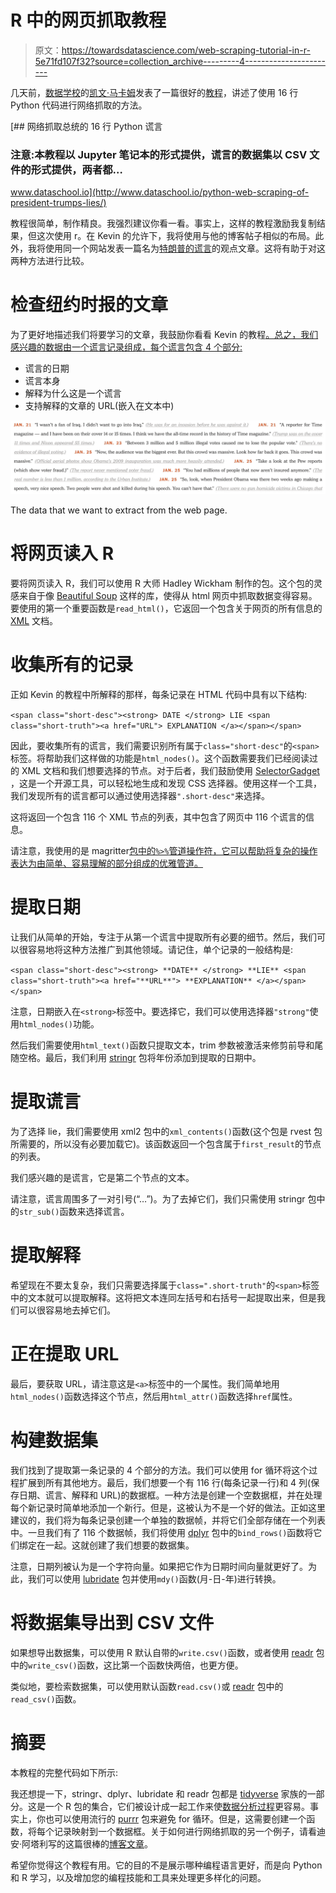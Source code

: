 # R 中的网页抓取教程

> 原文：<https://towardsdatascience.com/web-scraping-tutorial-in-r-5e71fd107f32?source=collection_archive---------4----------------------->

几天前，[数据学校](http://www.dataschool.io/)的[凯文·马卡姆](https://twitter.com/justmarkham?lang=en)发表了一篇很好的[教程](http://www.dataschool.io/python-web-scraping-of-president-trumps-lies/)，讲述了使用 16 行 Python 代码进行网络抓取的方法。

 [## 网络抓取总统的 16 行 Python 谎言

### 注意:本教程以 Jupyter 笔记本的形式提供，谎言的数据集以 CSV 文件的形式提供，两者都…

www.dataschool.io](http://www.dataschool.io/python-web-scraping-of-president-trumps-lies/) 

教程很简单，制作精良。我强烈建议你看一看。事实上，这样的教程激励我复制结果，但这次使用 r。在 Kevin 的允许下，我将使用与他的博客帖子相似的布局。此外，我将使用同一个网站发表一篇名为[特朗普的谎言](https://www.nytimes.com/interactive/2017/06/23/opinion/trumps-lies.html)的观点文章。这将有助于对这两种方法进行比较。

# 检查纽约时报的文章

为了更好地描述我们将要学习的文章，我鼓励你看看 Kevin 的教程[。总之，我们感兴趣的数据由一个谎言记录组成，每个谎言包含 4 个部分:](http://www.dataschool.io/python-web-scraping-of-president-trumps-lies/)

*   谎言的日期
*   谎言本身
*   解释为什么这是一个谎言
*   支持解释的文章的 URL(嵌入在文本中)

![](img/4a3b5db5cafef845c9ee7e9d7306e5ce.png)

The data that we want to extract from the web page.

# 将网页读入 R

要将网页读入 R，我们可以使用 R 大师 Hadley Wickham 制作的包。这个包的灵感来自于像 [Beautiful Soup](https://www.crummy.com/software/BeautifulSoup/) 这样的库，使得从 html 网页中抓取数据变得容易。要使用的第一个重要函数是`read_html()`，它返回一个包含关于网页的所有信息的 [XML](https://en.wikipedia.org/wiki/XML) 文档。

# 收集所有的记录

正如 Kevin 的教程中所解释的那样，每条记录在 HTML 代码中具有以下结构:

`<span class="short-desc"><strong> DATE </strong> LIE <span class="short-truth"><a href="URL"> EXPLANATION </a></span></span>`

因此，要收集所有的谎言，我们需要识别所有属于`class="short-desc"`的`<span>`标签。将帮助我们这样做的功能是`html_nodes()`。这个函数需要我们已经阅读过的 XML 文档和我们想要选择的节点。对于后者，我们鼓励使用 [SelectorGadget](http://selectorgadget.com/) ，这是一个开源工具，可以轻松地生成和发现 CSS 选择器。使用这样一个工具，我们发现所有的谎言都可以通过使用选择器`".short-desc"`来选择。

这将返回一个包含 116 个 XML 节点的列表，其中包含了网页中 116 个谎言的信息。

请注意，我使用的是 magritter[包中的`%>%`管道操作符，它可以帮助将复杂的操作表达为由简单、容易理解的部分组成的优雅管道。](http://magrittr.tidyverse.org/)

# 提取日期

让我们从简单的开始，专注于从第一个谎言中提取所有必要的细节。然后，我们可以很容易地将这种方法推广到其他领域。请记住，单个记录的一般结构是:

`<span class="short-desc"><strong> **DATE** </strong> **LIE** <span class="short-truth"><a href="**URL**"> **EXPLANATION** </a></span></span>`

注意，日期嵌入在`<strong>`标签中。要选择它，我们可以使用选择器`"strong"`使用`html_nodes()`功能。

然后我们需要使用`html_text()`函数只提取文本，trim 参数被激活来修剪前导和尾随空格。最后，我们利用 [stringr](http://stringr.tidyverse.org/) 包将年份添加到提取的日期中。

# 提取谎言

为了选择 lie，我们需要使用 xml2 包中的`xml_contents()`函数(这个包是 rvest 包所需要的，所以没有必要加载它)。该函数返回一个包含属于`first_result`的节点的列表。

我们感兴趣的是谎言，它是第二个节点的文本。

请注意，谎言周围多了一对引号(“…”)。为了去掉它们，我们只需使用 stringr 包中的`str_sub()`函数来选择谎言。

# 提取解释

希望现在不要太复杂，我们只需要选择属于`class=".short-truth"`的`<span>`标签中的文本就可以提取解释。这将把文本连同左括号和右括号一起提取出来，但是我们可以很容易地去掉它们。

# 正在提取 URL

最后，要获取 URL，请注意这是`<a>`标签中的一个属性。我们简单地用`html_nodes()`函数选择这个节点，然后用`html_attr()`函数选择`href`属性。

# 构建数据集

我们找到了提取第一条记录的 4 个部分的方法。我们可以使用 for 循环将这个过程扩展到所有其他地方。最后，我们想要一个有 116 行(每条记录一行)和 4 列(保存日期、谎言、解释和 URL)的数据框。一种方法是创建一个空数据框，并在处理每个新记录时简单地添加一个新行。但是，这被认为不是一个好的做法。正如这里建议的，我们将为每条记录创建一个单独的数据帧，并将它们全部存储在一个列表中。一旦我们有了 116 个数据帧，我们将使用 [dplyr](http://dplyr.tidyverse.org/) 包中的`bind_rows()`函数将它们绑定在一起。这就创建了我们想要的数据集。

注意，日期列被认为是一个字符向量。如果把它作为日期时间向量就更好了。为此，我们可以使用 [lubridate](http://lubridate.tidyverse.org/) 包并使用`mdy()`函数(月-日-年)进行转换。

# 将数据集导出到 CSV 文件

如果想导出数据集，可以使用 R 默认自带的`write.csv()`函数，或者使用 [readr](http://readr.tidyverse.org/) 包中的`write_csv()`函数，这比第一个函数快两倍，也更方便。

类似地，要检索数据集，可以使用默认函数`read.csv()`或 [readr](http://readr.tidyverse.org/) 包中的`read_csv()`函数。

# 摘要

本教程的完整代码如下所示:

我还想提一下，stringr、dplyr、lubridate 和 readr 包都是 [tidyverse](http://tidyverse.org/) 家族的一部分。这是一个 R 包的集合，它们被设计成一起工作来使[数据分析过程](http://r4ds.had.co.nz/introduction.html#what-you-will-learn)更容易。事实上，你也可以使用流行的 [purrr](http://purrr.tidyverse.org/) 包来避免 for 循环。但是，这需要创建一个函数，将每个记录映射到一个数据框。关于如何进行网络抓取的另一个例子，请看迪安·阿塔利写的这篇很棒的[博客文章](http://deanattali.com/blog/user2017/)。

希望你觉得这个教程有用。它的目的不是展示哪种编程语言更好，而是向 Python 和 R 学习，以及增加您的编程技能和工具来处理更多样化的问题。